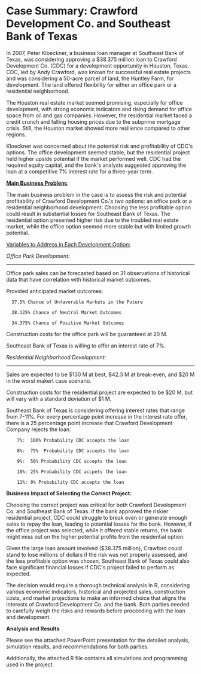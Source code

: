 **Case Summary: Crawford Development Co. and Southeast Bank of Texas**
========================================================================

In 2007, Peter Kloeckner, a business loan manager at Southeast Bank of Texas, was considering approving a $38.375 million loan to Crawford Development Co. (CDC) for a development opportunity in Houston, Texas. CDC, led by Andy Crawford, was known for successful real estate projects and was considering a 50-acre parcel of land, the Huntley Farm, for development. The land offered flexibility for either an office park or a residential neighborhood.

The Houston real estate market seemed promising, especially for office development, with strong economic indicators and rising demand for office space from oil and gas companies. However, the residential market faced a credit crunch and falling housing prices due to the subprime mortgage crisis. Still, the Houston market showed more resilience compared to other regions.

Kloeckner was concerned about the potential risk and profitability of CDC's options. The office development seemed stable, but the residential project held higher upside potential if the market performed well. CDC had the required equity capital, and the bank's analysts suggested approving the loan at a competitive 7% interest rate for a three-year term.

**<u>Main Business Problem:</u>**

The main business problem in the case is to assess the risk and potential profitability of Crawford Development Co.'s two options: an office park or a residential neighborhood development. Choosing the less profitable option could result in substantial losses for Southeast Bank of Texas. The residential option presented higher risk due to the troubled real estate market, while the office option seemed more stable but with limited growth potential.

<u>Variables to Address in Each Development Option:</u>

*Office Park Development:*
____________________________

Office park sales can be forecasted based on 31 observations of historical data that have correlation with historical market outcomes. 

Provided anticipated market outcomes:  

      37.5% Chance of Unfavorable Markets in the Future

      28.125% Chance of Neutral Market Outcomes

      34.375% Chance of Positive Market Outcomes

Construction costs for the office park will be guaranteed at 20 M. 

Southeast Bank of Texas is willing to offer an interest rate of 7%.


*Residential Neighborhood Development:*
______________________________________

Sales are expected to be $130 M at best, $42.3 M at break-even, and $20 M in the worst makert case scenario.

Construction costs for the residential project are expected to be $20 M, but will vary with a standard deviation of $1 M.

Southeast Bank of Texas is considering offering interest rates that range from 7-11%.  For every percentage point increase in the interest rate offer, there is a 25 percentage point increase that Crawford Development Company rejects the loan:

        7%:  100% Probability CDC accepts the loan
       
        8%:  75%  Probability CDC accepts the loan
       
        9%:  50% Probability CDC accepts the loan
       
        10%: 25% Probability CDC accpets the loan
        
        11%: 0% Probability CDC accepts the loan

**Business Impact of Selecting the Correct Project:**

Choosing the correct project was critical for both Crawford Development Co. and Southeast Bank of Texas. If the bank approved the riskier residential project, CDC could struggle to break even or generate enough sales to repay the loan, leading to potential losses for the bank. However, if the office project was selected, while it offered stable returns, the bank might miss out on the higher potential profits from the residential option.

Given the large loan amount involved ($38.375 million), Crawford could stand to lose millions of dollars if the risk was not properly assessed, and the less profitable option was chosen. Southeast Bank of Texas could also face significant financial losses if CDC's project failed to perform as expected.

The decision would require a thorough technical analysis in R, considering various economic indicators, historical and projected sales, construction costs, and market projections to make an informed choice that aligns the interests of Crawford Development Co. and the bank. Both parties needed to carefully weigh the risks and rewards before proceeding with the loan and development.

**Analysis and Results**

Please see the attached PowerPoint presentation for the detailed analysis, simulation results, and recommendations for both parties.   

Additionally, the attached R file contains all simulations and programming used in the project.
